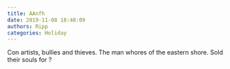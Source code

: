 ```yaml
---
title: AAnfh
date: 2019-11-08 18:48:09
authors: Ripp
categories: Holiday
---
```


 Con artists, bullies and thieves.
The man whores of the eastern shore.
Sold their souls for ?